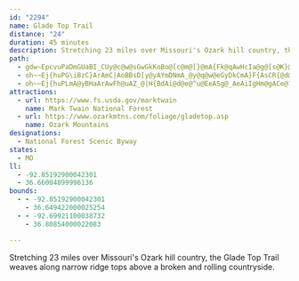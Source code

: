 ```yaml
---
id: "2294"
name: Glade Top Trail
distance: "24"
duration: 45 minutes
description: Stretching 23 miles over Missouri's Ozark hill country, the Glade Top Trail weaves along narrow ridge tops above a broken and rolling countryside.
path:
  - gdw~EpcvuPaDmGUaBI_CUy@c@w@sGwGkKoBo@[c@m@[}@mA{Fk@qAwHcIa@g@[s@K}@KoBJqFCsASs@y@_AuEqDa@y@UaAu@{H@aDHwAHUd@WdFW`@YJSF_@?{@cBsKCsB\eC~@cDd@sA|AyBt@wARs@?s@YsAsAwC_@e@_AYyCJmAa@sEsDi@]}ByBy@{@[_AIsADyDE{FmAmGeAgESaBR}AnByElAsD@gBs@uGO_C?aBb@qFAgAIqAS{@e@_BsAmDy@Ye@?qD~BqAZm@?c@Ug@o@kBiD[eB]yEe@iDEqFc@y@}CiB{@kBy@eD_@s@uGoBU]qFuR_AoC_AwA}GaGs@_@w@K{@JwFfEuAd@cAWs@y@i@aByBoKUgBCcANuAEy@O_@s@MqDOaB[cBy@gAs@[k@m@gFe@k@oD_AsAEw@m@[y@_@aBEqCnBsCR{BFsCOm@q@}@i@Yo@AuJ`@yC@wAM_BD]G{By@_@y@YeBWk@iA_A
  - oh~~Ej{huPG\iBzC}ArAmC|AoBBsD[y@yAYmDNmA_@y@q@w@eGyDkCmA}F{AsCR{@d@cBzAcCzEaB|Bk@PeA`AgEtHgAdAoDtA}C\u@Ao@[MiGO_AQa@c@QaGg@o@Qe@q@wAuEKkAT{EMk@a@Sy@@iFpAkDmCqAy@iNyC}@?sBV}IxDwC@aJ^cF?sCy@_CsAgCeA[a@k@cBKoBAyACMKKaHk@uNsCaCw@o@gAsCcHe@kBu@uFa@k@o@QoDLcBa@Y_@Og@?k@^kD@oA}AyLkBmE[oACqA`@_D^{CJeCOm@i@WaBEiEr@oABiCyCoAq@m@D_@Xo@j@iAdB]RyBXcAGcAs@Uk@c@yB[_Ai@s@y@_@gCYa@M_Ao@iBcBwBqCYy@o@gE?y@hA{EEmAMo@Um@oBsCwKuJWeAVyBDaBIaA[y@mAoBmFcDsCkCsA_Ao@q@iAsBsAuFU[SKoA@sAb@mFzBmAD[QqCuDcEkDyDuJc@_BIe@[qLOw@g@{@eCsAo@q@uJmPe@_@mEcCcAc@o@IsARmC`Bu@LkEOk@c@oA_B{F{IkA_B_@Yc@EYJgEjD]CeA{@_CaDmBkE[Y}@ScEKiASkA_@gCyAo@_AM]u@iEqH{GsEqGa@{@{AyG_AsCyAmDgB_@u@?oAR}CdAiADi@Yy@_BsCmD_@Qy@HuI`GyAlBeAtC_@d@c@PsA?}Gy@mADe@^cCfGYRcAD_FkAc@D_@Pk@f@MXO~AEfByDcJwAkCqCyA[_@m@sAW{B]yGyA{JFgGKmAQ}@mEcKwDeDgJ_CeCoAqA_@}Eg@_@Os@_A_CoEY_@gDyB[_@i@gAqA}Dw@}@qGyFi@gAMc@{@oLUg@cAwAQm@G{EIc@c@m@iEsCYg@[sAWmERwINoCBaFOw@s@eAc@Gk@D}E~BwA`B
  - oh~~Ej{huPLmA@yBHaArAwFh@uAZ_@|H{BdAi@d@e@^u@EeASg@_AeAiIgHm@gACe@?e@\y@fEqFd@{@nD{IN_CAgA^mA~@i@hD_@VU~@{ENc@x@_A|G_DrFoBhAw@pAsBj@y@h@_@d@UfEWh@QvD{CdFQlD_@NeAi@s@e@SsCSi@k@?o@b@}DCmAo@sGo@_BgDcEo@kAy@sBiAiKE_E@w@L{@h@e@x@_@lAKhCO~BD~@L|AEbE{BvD}AbEsCrCMRKTg@PeDJShEyEj@e@bA_@rBE^NlAr@nBlB|AfAvFlCZ?dMoErB_AhAw@rAyAtKiHj@m@vBsDhCgG~@sAh@c@vFuClK_FxOuOpAeApA{B`B{Ez@kB^e@x@m@lH{Db@o@Ru@@_AK}@cC}PHoD^eFJqAlBwGrBsFbEgJrAeDToABeAi@eFAgAJ_AdODfNX\KXo@
attractions:
  - url: https://www.fs.usda.gov/marktwain
    name: Mark Twain National Forest
  - url: https://www.ozarkmtns.com/foliage/gladetop.asp
    name: Ozark Mountains
designations:
  - National Forest Scenic Byway
states:
  - MO
ll:
  - -92.85192900042301
  - 36.66004899996136
bounds:
  - - -92.85192900042301
    - 36.649422000025254
  - - -92.69921100038732
    - 36.80854000022083

---
```


Stretching 23 miles over Missouri's Ozark hill country, the Glade Top Trail weaves along narrow ridge tops above a broken and rolling countryside.

